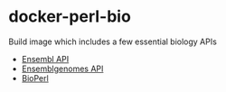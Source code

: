 # docker-perl-bio
Build image which includes a few essential biology APIs
 - [Ensembl API](http://www.ensembl.org/info/docs/Doxygen/index.html)
 - [Ensemblgenomes API](http://ensemblgenomes.org/info/access/eg_api)
 - [BioPerl](http://www.bioperl.org/wiki/Getting_BioPerl)

